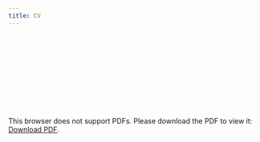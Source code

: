 ```yaml
---
title: CV
---
```


<object data="CV.pdf" type="application/pdf" width="700px" height="700px">
    <embed src="CV.pdf">
        <p>This browser does not support PDFs. Please download the PDF to view it: <a href="CV.pdf">Download PDF</a>.</p>
    </embed>
</object>